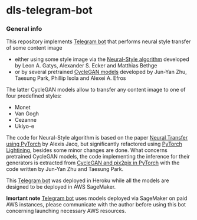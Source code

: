 # dls-telegram-bot


### General info

This repository implements [Telegram bot](https://t.me/DLSTelegramBot) that performs neural style transfer of some content image

* either using some style image via the [Neural-Style algorithm](https://arxiv.org/abs/1508.06576) developed by Leon A. Gatys, Alexander S. Ecker and Matthias Bethge
* or by several pretrained [CycleGAN models](https://arxiv.org/pdf/1703.10593.pdf) developed by Jun-Yan Zhu, Taesung Park, Phillip Isola and Alexei A. Efros

The latter CycleGAN models allow to transfer any content image to one of four predefined styles:

* Monet
* Van Gogh
* Cezanne
* Ukiyo-e

The code for Neural-Style algorithm is based on the paper [Neural Transfer using PyTorch](https://pytorch.org/tutorials/advanced/neural_style_tutorial.html) by Alexis Jacq, but significantly refactored using [PyTorch Lightining](https://www.pytorchlightning.ai/), besides some minor changes are done. What concerns pretrained CycleGAN models, the code implementing the inference for their generators is extracted from [CycleGAN and pix2pix in PyTorch](https://github.com/mashyko/pytorch-CycleGAN-and-pix2pix) with the code written by Jun-Yan Zhu and Taesung Park.

This [Telegram bot](https://t.me/DLSTelegramBot) was deployed in Heroku while all the models are designed to be deployed in AWS SageMaker.

**Imortant note** [Telegram bot](https://t.me/DLSTelegramBot) uses models deployed via SageMaker on paid AWS instances, please communicate with the author before using this bot concerning launching necessary AWS resources.
